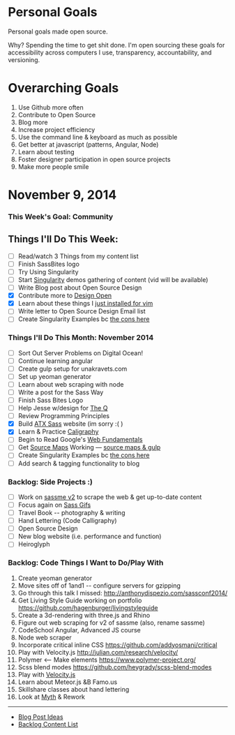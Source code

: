 Personal Goals
==============

Personal goals made open source.

Why? Spending the time to get shit done. I'm open sourcing these goals for accessibility across computers I use, transparency, accountability, and versioning.

# Overarching Goals
1. Use Github more often
2. Contribute to Open Source
3. Blog more
4. Increase project efficiency
5. Use the command line & keyboard as much as possible
6. Get better at javascript (patterns, Angular, Node)
7. Learn about testing
8. Foster designer participation in open source projects
9. Make more people smile

# November 9, 2014

### This Week's Goal: Community

## Things I'll Do This Week:
- [ ] Read/watch 3 Things from my content list
- [ ] Finish SassBites logo
- [ ] Try Using Singularity
- [ ] Start [Singularity](https://www.youtube.com/watch?v=f7rw3MZS-OU) demos gathering of content (vid will be available)
- [ ] Write Blog post about Open Source Design
- [x] Contribute more to [Design Open](http://designopen.org/)
- [x] Learn about these things I [just installed for vim](https://github.com/spf13/spf13-vim)
- [ ] Write letter to Open Source Design Email list
- [ ] Create Singularity Examples bc [the cons here](http://web-design-weekly.com/2014/04/06/grid-frameworks-sass/)

### Things I'll Do This Month: November 2014
- [ ] Sort Out Server Problems on Digital Ocean!
- [ ] Continue learning angular
- [ ] Create gulp setup for unakravets.com
- [ ] Set up yeoman generator
- [ ] Learn about web scraping with node
- [ ] Write a post for the Sass Way
- [ ] Finish Sass Bites Logo
- [ ] Help Jesse w/design for [The Q](http://the--q.herokuapp.com/jshawl/css)
- [ ] Review Programming Principles
- [x] Build [ATX Sass](https://github.com/una/ATXSass) website (im sorry :( )
- [x] Learn & Practice [Caligraphy](http://julieblanner.com/learn-calligraphy-basics/)
- [ ] Begin to Read Google's [Web Fundamentals](https://developers.google.com/web/fundamentals/)
- [ ] Get [Source Maps](http://www.sitepoint.com/using-source-maps-debug-sass-chrome/) Working &mdash; [source maps & gulp](https://github.com/floridoo/gulp-sourcemaps)
- [ ] Create Singularity Examples bc [the cons here](http://web-design-weekly.com/2014/04/06/grid-frameworks-sass/)
- [ ] Add search & tagging functionality to blog

### Backlog: Side Projects :)
- [ ] Work on [sassme v2](https://github.com/una/sassme) to scrape the web & get up-to-date content
- [ ] Focus again on [Sass Gifs](http://sassgifs.com)
- [ ] Travel Book -- photography & writing
- [ ] Hand Lettering (Code Calligraphy)
- [ ] Open Source Design
- [ ] New blog website (i.e. performance and function)
- [ ] Heiroglyph 

### Backlog: Code Things I Want to Do/Play With
1. Create yeoman generator
2. Move sites off of 1and1 -- configure servers for gzipping
3. Go through this talk I missed: http://anthonydispezio.com/sassconf2014/
4. Get Living Style Guide working on portfolio https://github.com/hagenburger/livingstyleguide
5. Create a 3d-rendering with three.js and Rhino
6. Figure out web scraping for v2 of sassme (also, rename sassme)
7. CodeSchool Angular, Advanced JS course
8. Node web scraper
9. Incorporate critical inline CSS https://github.com/addyosmani/critical
10. Play with Velocity.js http://julian.com/research/velocity/
11. Polymer <-- Make elements https://www.polymer-project.org/
12. Scss blend modes https://github.com/heygrady/scss-blend-modes
13. Play with [Velocity.js](http://www.smashingmagazine.com/2014/06/18/faster-ui-animations-with-velocity-js/)
14. Learn about Meteor.js &B Famo.us
15. Skillshare classes about hand lettering
16. Look at [Myth](http://www.myth.io/) & Rework

---

- [Blog Post Ideas](https://github.com/una/personal-goals/blob/master/blog-posts/blog-ideas.md)
- [Backlog Content List](https://github.com/una/personal-goals/tree/master/content-list)
